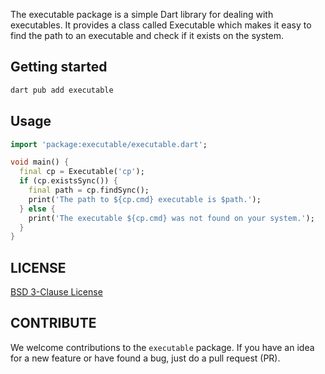 The executable package is a simple Dart library for dealing with executables. It provides a class called Executable which makes it easy to find the path to an executable and check if it exists on the system.

## Getting started

```dart
dart pub add executable
```
## Usage

```dart
import 'package:executable/executable.dart';

void main() {
  final cp = Executable('cp');
  if (cp.existsSync()) {
    final path = cp.findSync();
    print('The path to ${cp.cmd} executable is $path.');
  } else {
    print('The executable ${cp.cmd} was not found on your system.');
  }
}
```

## LICENSE

[BSD 3-Clause License](./LICENSE)

## CONTRIBUTE
We welcome contributions to the `executable` package. If you have an idea for a new feature or have found a bug, just do a pull request (PR).
